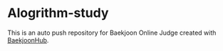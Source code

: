 # Alogrithm-study
This is an auto push repository for Baekjoon Online Judge created with [BaekjoonHub](https://github.com/BaekjoonHub/BaekjoonHub).
